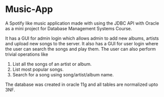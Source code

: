 # Music-App

A Spotify like music application made with using the JDBC API with Oracle as a mini project for Database Management Systems Course.

It has a GUI for admin login which allows admin to add new albums, artists and upload new songs to the server. It also has a GUI for user login where the user can search the songs and play them. The user can also perform trivial operations like 
1. List all the songs of an artist or album.
2. List most popular songs.
3. Search for a song using song/artist/album name.

The database was created in oracle 11g and all tables are normalized upto 3NF.
